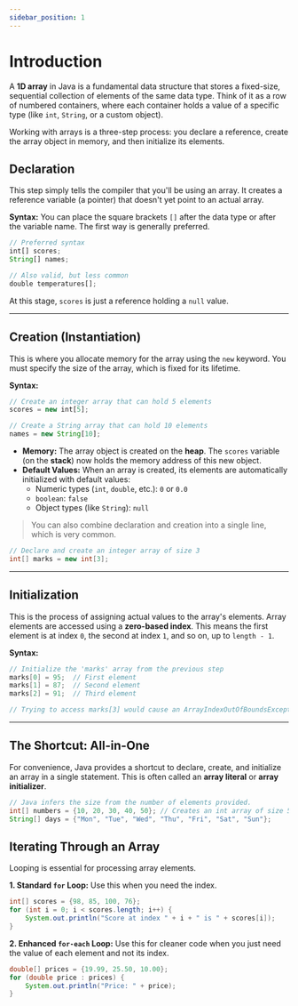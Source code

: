 ```yaml
---
sidebar_position: 1
---
```


# Introduction

A **1D array** in Java is a fundamental data structure that stores a fixed-size, sequential collection of elements of the same data type. Think of it as a row of numbered containers, where each container holds a value of a specific type (like `int`, `String`, or a custom object).

Working with arrays is a three-step process: you declare a reference, create the array object in memory, and then initialize its elements.

## **Declaration**

This step simply tells the compiler that you'll be using an array. It creates a reference variable (a pointer) that doesn't yet point to an actual array.

**Syntax:**
You can place the square brackets `[]` after the data type or after the variable name. The first way is generally preferred.

```js
// Preferred syntax
int[] scores;
String[] names;

// Also valid, but less common
double temperatures[];
```

At this stage, `scores` is just a reference holding a `null` value.

---

## **Creation (Instantiation)**

This is where you allocate memory for the array using the `new` keyword. You must specify the size of the array, which is fixed for its lifetime.

**Syntax:**

```js
// Create an integer array that can hold 5 elements
scores = new int[5];

// Create a String array that can hold 10 elements
names = new String[10];
```

- **Memory:** The array object is created on the **heap**. The `scores` variable (on the **stack**) now holds the memory address of this new object.
- **Default Values:** When an array is created, its elements are automatically initialized with default values:
    - Numeric types (`int`, `double`, etc.): `0` or `0.0`
    - `boolean`: `false`
    - Object types (like `String`): `null`

> You can also combine declaration and creation into a single line, which is very common.
> 

```java
// Declare and create an integer array of size 3
int[] marks = new int[3];
```

---

## **Initialization**

This is the process of assigning actual values to the array's elements. Array elements are accessed using a **zero-based index**. This means the first element is at index `0`, the second at index `1`, and so on, up to `length - 1`.

**Syntax:**

```java
// Initialize the 'marks' array from the previous step
marks[0] = 95;  // First element
marks[1] = 87;  // Second element
marks[2] = 91;  // Third element

// Trying to access marks[3] would cause an ArrayIndexOutOfBoundsException!
```

---

## **The Shortcut: All-in-One**

For convenience, Java provides a shortcut to declare, create, and initialize an array in a single statement. This is often called an **array literal** or **array initializer**.

```java
// Java infers the size from the number of elements provided.
int[] numbers = {10, 20, 30, 40, 50}; // Creates an int array of size 5
String[] days = {"Mon", "Tue", "Wed", "Thu", "Fri", "Sat", "Sun"};
```

## Iterating Through an Array

Looping is essential for processing array elements.

**1. Standard `for` Loop:** Use this when you need the index.

```java
int[] scores = {98, 85, 100, 76};
for (int i = 0; i < scores.length; i++) {
    System.out.println("Score at index " + i + " is " + scores[i]);
}
```

**2. Enhanced `for-each` Loop:** Use this for cleaner code when you just need the value of each element and not its index.

```java
double[] prices = {19.99, 25.50, 10.00};
for (double price : prices) {
    System.out.println("Price: " + price);
}
```